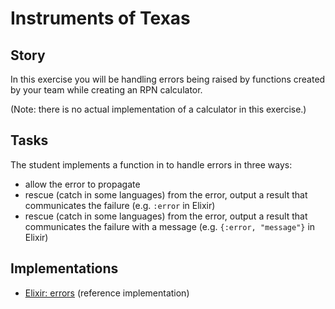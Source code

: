 # Instruments of Texas

## Story

In this exercise you will be handling errors being raised by functions created by your team while creating an RPN calculator.

(Note: there is no actual implementation of a calculator in this exercise.)

## Tasks

The student implements a function in to handle errors in three ways:

- allow the error to propagate
- rescue (catch in some languages) from the error, output a result that communicates the failure (e.g. `:error` in Elixir)
- rescue (catch in some languages) from the error, output a result that communicates the failure with a message (e.g. `{:error, "message"}` in Elixir)

## Implementations

- [Elixir: errors][implementation-elixir] (reference implementation)

[implementation-elixir]: ../../languages/elixir/exercises/concept/rpn-calculator/.docs/instructions.md
